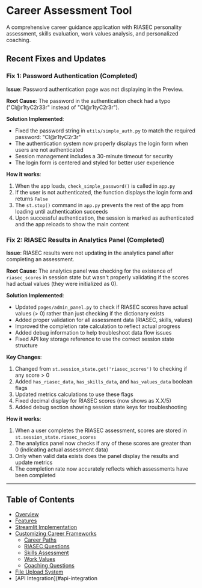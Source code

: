 # Career Assessment Tool

A comprehensive career guidance application with RIASEC personality assessment, skills evaluation, work values analysis, and personalized coaching.

## Recent Fixes and Updates

### Fix 1: Password Authentication (Completed)

**Issue**: Password authentication page was not displaying in the Preview.

**Root Cause**: The password in the authentication check had a typo ("Cl@r1tyC2r33r" instead of "Cl@r1tyC2r3r").

**Solution Implemented**:
- Fixed the password string in `utils/simple_auth.py` to match the required password: "Cl@r1tyC2r3r"
- The authentication system now properly displays the login form when users are not authenticated
- Session management includes a 30-minute timeout for security
- The login form is centered and styled for better user experience

**How it works**:
1. When the app loads, `check_simple_password()` is called in `app.py`
2. If the user is not authenticated, the function displays the login form and returns `False`
3. The `st.stop()` command in `app.py` prevents the rest of the app from loading until authentication succeeds
4. Upon successful authentication, the session is marked as authenticated and the app reloads to show the main content

### Fix 2: RIASEC Results in Analytics Panel (Completed)

**Issue**: RIASEC results were not updating in the analytics panel after completing an assessment.

**Root Cause**: The analytics panel was checking for the existence of `riasec_scores` in session state but wasn't properly validating if the scores had actual values (they were initialized as 0).

**Solution Implemented**:
- Updated `pages/admin_panel.py` to check if RIASEC scores have actual values (> 0) rather than just checking if the dictionary exists
- Added proper validation for all assessment data (RIASEC, skills, values)
- Improved the completion rate calculation to reflect actual progress
- Added debug information to help troubleshoot data flow issues
- Fixed API key storage reference to use the correct session state structure

**Key Changes**:
1. Changed from `st.session_state.get('riasec_scores')` to checking if any score > 0
2. Added `has_riasec_data`, `has_skills_data`, and `has_values_data` boolean flags
3. Updated metrics calculations to use these flags
4. Fixed decimal display for RIASEC scores (now shows as X.X/5)
5. Added debug section showing session state keys for troubleshooting

**How it works**:
1. When a user completes the RIASEC assessment, scores are stored in `st.session_state.riasec_scores`
2. The analytics panel now checks if any of these scores are greater than 0 (indicating actual assessment data)
3. Only when valid data exists does the panel display the results and update metrics
4. The completion rate now accurately reflects which assessments have been completed

---

## Table of Contents

- [Overview](#overview)
- [Features](#features)
- [Streamlit Implementation](#streamlit-implementation)
- [Customizing Career Frameworks](#customizing-career-frameworks)
  - [Career Paths](#career-paths)
  - [RIASEC Questions](#riasec-questions)
  - [Skills Assessment](#skills-assessment)
  - [Work Values](#work-values)
  - [Coaching Questions](#coaching-questions)
- [File Upload System](#file-upload-system)
- [API Integration](#api-integration